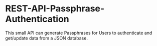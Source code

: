 # REST-API-Passphrase-Authentication
This small API can generate Passphrases for Users to authenticate and get/update data from a JSON database.
